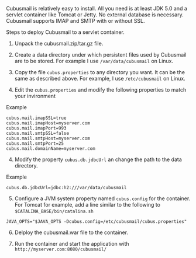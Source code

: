 Cubusmail is relatively easy to install. All you need is at least JDK 5.0 and a servlet container like Tomcat or Jetty. No external database is necessary. Cubusmail supports IMAP and SMTP with or without SSL.


Steps to deploy Cubusmail to a servlet container.

1. Unpack the cubusmail.zip/tar.gz file.

2. Create a data directory under which persistent files used by Cubusmail are to be stored.
For example I use `/var/data/cubusmail` on Linux.

3. Copy the file `cubus.properties` to any directory you want. It can be the same as described above. For example, I use `/etc/cubusmail` on Linux.

4. Edit the `cubus.properties` and modify the following properties to match your invironment

Example
```
cubus.mail.imapSSL=true
cubus.mail.imapHost=myserver.com
cubus.mail.imapPort=993
cubus.mail.smtpSSL=false
cubus.mail.smtpHost=myserver.com
cubus.mail.smtpPort=25
cubus.mail.domainName=myserver.com
```

4. Modify the property `cubus.db.jdbcUrl` an change the path to the data directory.

Example
```
cubus.db.jdbcUrl=jdbc:h2:///var/data/cubusmail
```

5. Configure a JVM system property named `cubus.config` for the container. For Tomcat for example, add a line similar to the following to `$CATALINA_BASE/bin/catalina.sh`
```
JAVA_OPTS="$JAVA_OPTS -Dcubus.config=/etc/cubusmail/cubus.properties"
```

6. Delploy the cubusmail.war file to the container.

7. Run the container and start the application with `http://myserver.com:8080/cubusmail/`